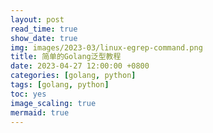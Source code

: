 ```yaml
---
layout: post
read_time: true
show_date: true
img: images/2023-03/linux-egrep-command.png
title: 简单的Golang泛型教程
date: 2023-04-27 12:00:00 +0800
categories: [golang, python]
tags: [golang, python]
toc: yes
image_scaling: true
mermaid: true
---
```




